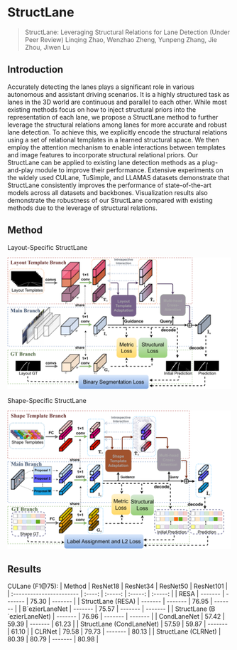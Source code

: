 # StructLane
> StructLane: Leveraging Structural Relations for Lane Detection 
> (Under Peer Review)
> Linqing Zhao, Wenzhao Zheng, Yunpeng Zhang, Jie Zhou, Jiwen Lu

## Introduction
Accurately detecting the lanes plays a significant role in various autonomous and assistant driving scenarios. It is a highly structured task as lanes in the 3D world are continuous and parallel to each other. While most existing methods focus on how to inject structural priors into the representation of each lane, we propose a StructLane method to further leverage the structural relations among lanes for more accurate and robust lane detection. To achieve this, we explicitly encode the structural relations using a set of relational templates in a learned structural space. We then employ the attention mechanism to enable interactions between templates and image features to incorporate structural relational priors. Our StructLane can be applied to existing lane detection methods as a plug-and-play module to improve their performance. Extensive experiments on the widely used CULane, TuSimple, and LLAMAS datasets demonstrate that StructLane consistently improves the performance of state-of-the-art models across all datasets and backbones. Visualization results also demonstrate the robustness of our StructLane compared with existing methods due to the leverage of structural relations.

## Method
Layout-Specific StructLane
<p align='center'>
<img src="./assets/layout_pipeline.png" width="720px">
</p>

Shape-Specific StructLane
<p align='center'>
<img src="./assets/shape_pipeline.png" width="720px">
</p>

## Results
CULane (F1@75):
| Method                   | ResNet18   | ResNet34    |   ResNet50    | ResNet101    |
| :----------------------- | :----:     | :-----:     |  :-----:      | :-----:      | 
| RESA              | -------    | -------       |   75.30      |  -------      |
| StructLane (RESA) | -------    | -------      |  76.95      |  -------      |
| B´ezierLaneNet              | -------    |  75.57       |   -------      |  -------      |
| StructLane (B´ezierLaneNet) | -------    | 76.96      |  -------      |  -------      |
| CondLaneNet              | 57.42      | 59.39       |  -------      |  61.23       |
| StructLane (CondLaneNet) |  57.59     | 59.87       |  -------      |  61.10       |
| CLRNet                   |  79.58     |  79.73      |  -------      |  80.13       |
| StructLane (CLRNet)      |  80.39     |  80.79      |  -------      |  80.98       |
